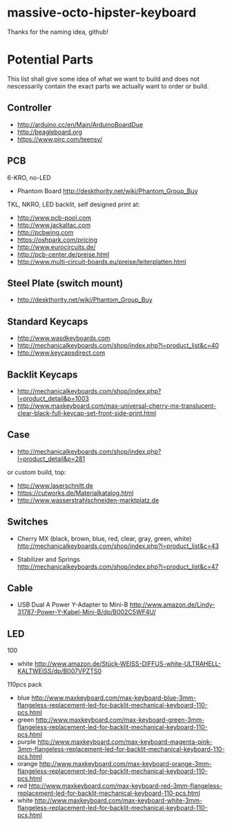 massive-octo-hipster-keyboard
=============================

Thanks for the naming idea, github!

Potential Parts
===============

This list shall give some idea of what we want to build and does not nescessarily contain the exact parts we actually want to order or build. 

Controller
----------

* http://arduino.cc/en/Main/ArduinoBoardDue
* http://beagleboard.org
* https://www.pjrc.com/teensy/

PCB
---
6-KRO, no-LED

* Phantom Board http://deskthority.net/wiki/Phantom_Group_Buy

TKL, NKRO, LED backlit, self designed print at:

* http://www.pcb-pool.com
* http://www.jackaltac.com
* http://pcbwing.com
* https://oshpark.com/pricing
* http://www.eurocircuits.de/
* http://pcb-center.de/preise.html
* http://www.multi-circuit-boards.eu/preise/leiterplatten.html


Steel Plate (switch mount)
--------------------------

* http://deskthority.net/wiki/Phantom_Group_Buy

Standard Keycaps
-------------

* http://www.wasdkeyboards.com
* http://mechanicalkeyboards.com/shop/index.php?l=product_list&c=40
* http://www.keycapsdirect.com

Backlit Keycaps
------------

* http://mechanicalkeyboards.com/shop/index.php?l=product_detail&p=1003
* http://www.maxkeyboard.com/max-universal-cherry-mx-translucent-clear-black-full-keycap-set-front-side-print.html

Case 
----

* http://mechanicalkeyboards.com/shop/index.php?l=product_detail&p=281

or custom build, top:

* http://www.laserschnitt.de
* https://cutworks.de/Materialkatalog.html
* http://www.wasserstrahlschneiden-marktplatz.de

Switches
--------

* Cherry MX (black, brown, blue, red, clear, gray, green, white) http://mechanicalkeyboards.com/shop/index.php?l=product_list&c=43

* Stabilizer and Springs http://mechanicalkeyboards.com/shop/index.php?l=product_list&c=47

Cable
-----

* USB Dual A Power Y-Adapter to Mini-B http://www.amazon.de/Lindy-31787-Power-Y-Kabel-Mini-B/dp/B002C5WF4U/

LED
---
100
* white http://www.amazon.de/Stück-WEISS-DIFFUS-white-ULTRAHELL-KALTWEISS/dp/B007VPZTS0

110pcs pack

* blue http://www.maxkeyboard.com/max-keyboard-blue-3mm-flangeless-replacement-led-for-backlit-mechanical-keyboard-110-pcs.html
* green http://www.maxkeyboard.com/max-keyboard-green-3mm-flangeless-replacement-led-for-backlit-mechanical-keyboard-110-pcs.html
* purple http://www.maxkeyboard.com/max-keyboard-magenta-pink-3mm-flangeless-replacement-led-for-backlit-mechanical-keyboard-110-pcs.html
* orange http://www.maxkeyboard.com/max-keyboard-orange-3mm-flangeless-replacement-led-for-backlit-mechanical-keyboard-110-pcs.html
* red http://www.maxkeyboard.com/max-keyboard-red-3mm-flangeless-replacement-led-for-backlit-mechanical-keyboard-110-pcs.html
* white http://www.maxkeyboard.com/max-keyboard-white-3mm-flangeless-replacement-led-for-backlit-mechanical-keyboard-110-pcs.html